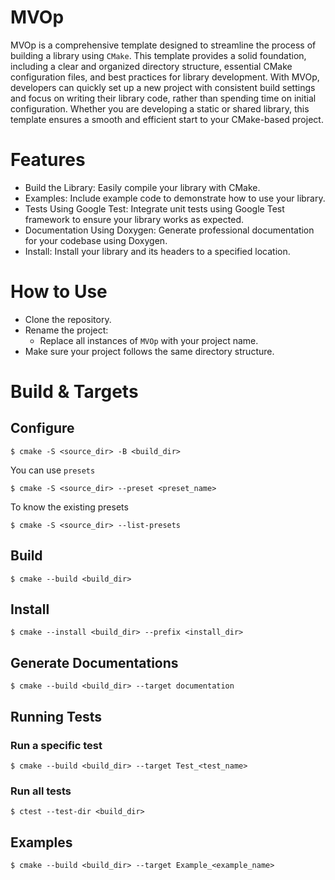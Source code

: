 # MVOp
MVOp is a comprehensive template designed to streamline the process of building a library using `CMake`. This template provides a solid foundation, including a clear and organized directory structure, essential CMake configuration files, and best practices for library development. With MVOp, developers can quickly set up a new project with consistent build settings and focus on writing their library code, rather than spending time on initial configuration. Whether you are developing a static or shared library, this template ensures a smooth and efficient start to your CMake-based project.

# Features
* Build the Library: Easily compile your library with CMake.
* Examples: Include example code to demonstrate how to use your library.
* Tests Using Google Test: Integrate unit tests using Google Test framework to ensure your library works as expected.
* Documentation Using Doxygen: Generate professional documentation for your codebase using Doxygen.
* Install: Install your library and its headers to a specified location.

# How to Use
* Clone the repository.
* Rename the project:
   * Replace all instances of `MVOp` with your project name.
* Make sure your project follows the same directory structure.

# Build & Targets

## Configure 
    $ cmake -S <source_dir> -B <build_dir>

You can use `presets`

    $ cmake -S <source_dir> --preset <preset_name>

To know the existing presets

    $ cmake -S <source_dir> --list-presets


## Build
    $ cmake --build <build_dir>

## Install
    $ cmake --install <build_dir> --prefix <install_dir>

## Generate Documentations
    $ cmake --build <build_dir> --target documentation

## Running Tests
### Run a specific test
    $ cmake --build <build_dir> --target Test_<test_name>

### Run all tests
    $ ctest --test-dir <build_dir>

## Examples
    $ cmake --build <build_dir> --target Example_<example_name>

